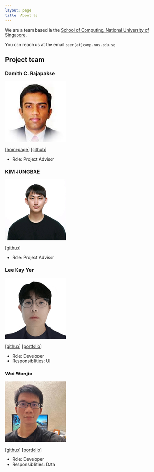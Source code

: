 ```yaml
---
layout: page
title: About Us
---
```


We are a team based in the [School of Computing, National University of Singapore](http://www.comp.nus.edu.sg).

You can reach us at the email `seer[at]comp.nus.edu.sg`

## Project team

### Damith C. Rajapakse

<img alt="damithc" src="images/damithc.png" width="200px">

[[homepage](http://www.comp.nus.edu.sg/~damithch)]
[[github](https://github.com/damithc)]

* Role: Project Advisor

### KIM JUNGBAE

<img alt="jbkim1999" src="images/jbkim1999.png" width="200px">

[[github](https://github.com/jbkim1999)]

* Role: Project Advisor

### Lee Kay Yen

<img alt="kayyenl" src="images/kayyenl.png" width="200px">

[[github](http://github.com/kayyenl)]
[[portfolio](team/johndoe.md)]

* Role: Developer
* Responsibilities: UI

### Wei Wenjie

<img alt="spwwj" src="images/spwwj.png" width="200px">

[[github](http://github.com/spwwj)]
[[portfolio](team/spwwj.md)]

* Role: Developer
* Responsibilities: Data
